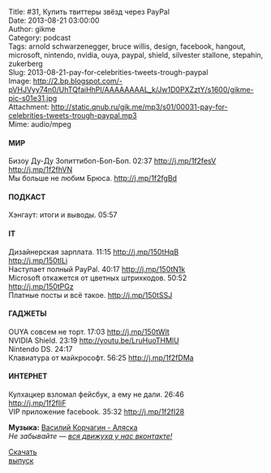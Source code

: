 Title: #31, Купить твиттеры звёзд через PayPal  
Date: 2013-08-21 03:00:00  
Author: gikme  
Category: podcast  
Tags: arnold schwarzenegger, bruce willis, design, facebook, hangout, microsoft, nintendo, nvidia, ouya, paypal, shield, silvester stallone, stepahin, zukerberg  
Slug: 2013-08-21-pay-for-celebrities-tweets-trough-paypal  
Image: http://2.bp.blogspot.com/-pVHJVyy74n0/UhTQfaiHhPI/AAAAAAAAL_k/Jw1D0PXZztY/s1600/gikme-pic-s01e31.jpg  
Attachment: http://static.qnub.ru/gik.me/mp3/s01/00031-pay-for-celebrities-tweets-trough-paypal.mp3  
Mime: audio/mpeg

#### МИР

Бизоу Ду-Ду Зопиттибоп-Боп-Боп. 02:37 <http://j.mp/1f2fesV>  
<http://j.mp/1f2fhVN>  
Мы больше не любим Брюса. <http://j.mp/1f2fgBd>

#### ПОДКАСТ

Хэнгаут: итоги и выводы. 05:57

#### IT 

Дизайнерская зарплата. 11:15 <http://j.mp/150tHqB>  
<http://j.mp/150tILi>  
Наступает полный PayPal. 40:17 <http://j.mp/150tN1k>  
Microsoft откажется от цветных штрихкодов. 50:52  
<http://j.mp/150tPGz>  
Платные посты и всё такое. <http://j.mp/150tSSJ>

<div>

#### ГАДЖЕТЫ

OUYA совсем не торт. 17:03 <http://j.mp/150tWlt>  
NVIDIA Shield. 23:19 <http://youtu.be/LruHuoTHMlU>  
Nintendo DS. 24:17  
Клавиатура от майкрософт. 56:25 <http://j.mp/1f2fDMa>

#### ИНТЕРНЕТ

Кулхацкер взломал фейсбук, а ему не дали. 26:46  
<http://j.mp/1f2fIiF>  
VIP приложение facebook. 35:32 <http://j.mp/1f2fI28>

**Музыка:** [Василий Корчагин - Аляска](http://vk.com/bacc3)  
*Не забывайте — [вся движуха у нас вконтакте!](http://vk.com/gikme)*

[Скачать  
выпуск](http://static.qnub.ru/gik.me/mp3/s01/00031-pay-for-celebrities-tweets-trough-paypal.mp3)

</div>

